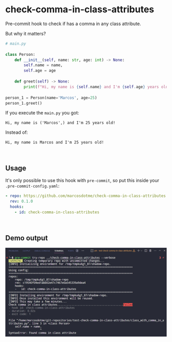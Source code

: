 # check-comma-in-class-attributes

Pre-commit hook to check if has a comma in any class attribute.

But why it matters?

```python
# main.py

class Person:
    def __init__(self, name: str, age: int) -> None:
        self.name = name,
        self.age = age

    def greet(self) -> None:
        print(f"Hi, my name is {self.name} and I'm {self.age} years old!")

person_1 = Person(name='Marcos', age=25)
person_1.greet()
```

If you execute the `main.py` you got:

```
Hi, my name is ('Marcos',) and I'm 25 years old!
```

Instead of:

```
Hi, my name is Marcos and I'm 25 years old!
```

<br>

## Usage

It's  only possible to use this hook with `pre-commit`, so put this inside your `.pre-commit-config.yaml`:

```yaml
- repo: https://github.com/marcosdotme/check-comma-in-class-attributes
  rev: 0.1.0
  hooks:
    - id: check-comma-in-class-attributes
```

<br>

## Demo output

![Demo output of hook version 0.1.0](./assets/screenshots/demo_0.1.0.png)
